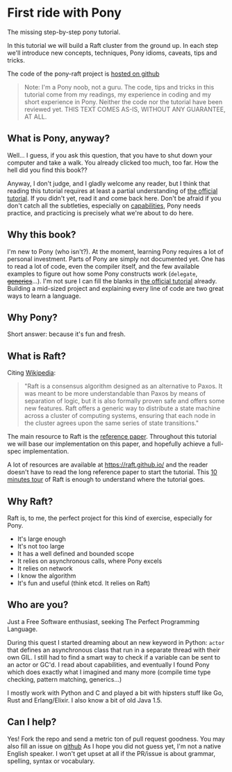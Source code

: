 # First ride with Pony

The missing step-by-step pony tutorial.

In this tutorial we will build a Raft cluster from the ground up. In each step
we'll introduce new concepts, techniques, Pony idioms, caveats, tips and tricks.

The code of the pony-raft project is [hosted on github](https://github.com/lisael/pony-raft)

> Note: I'm a Pony noob, not a guru. The code, tips and tricks in this tutorial
> come from my readings, my experience in coding and my short experience
> in Pony. Neither the code nor the tutorial have been reviewed yet. THIS TEXT
> COMES AS-IS, WITHOUT ANY GUARANTEE, AT ALL.

## What is Pony, anyway?

Well... I guess, if you ask this question, that you have to shut down your computer
and take a walk. You already clicked too much, too far. How the hell did you find this
book??

Anyway, I don't judge, and I gladly welcome any reader, but I think that reading
this tutorial requires at least a partial understanding of [the official
tutorial](http://tutorial.ponylang.org/). If you didn't yet, read it and come back
here. Don't be afraid if you don't catch all the subtleties, especially on
[capabilities](http://tutorial.ponylang.org/capabilities/),
Pony needs practice, and practicing is precisely what we're about to do here.

## Why this book?

I'm new to Pony (who isn't?). At the moment, learning Pony requires a lot of
personal investment. Parts of Pony are simply not documented yet. One has to
read a lot of code, even the compiler itself, and the few available examples to
figure out how some Pony constructs work (`delegate`,
[~~generics~~](http://tutorial.ponylang.org/generics/ "Thanks @doublec")...).
I'm not sure I can fill the blanks in [the official
tutorial](http://tutorial.ponylang.org/) already. Building a mid-sized project
and explaining every line of code are two great ways to learn a language.

## Why Pony?

Short answer: because it's fun and fresh.

## What is Raft?

Citing [Wikipedia](https://en.wikipedia.org/wiki/Raft_%28computer_science%29):

> "Raft is a consensus algorithm designed as an alternative to Paxos. It was
> meant to be more understandable than Paxos by means of separation of logic, but
> it is also formally proven safe and offers some new features. Raft offers a
> generic way to distribute a state machine across a cluster of computing
> systems, ensuring that each node in the cluster agrees upon the same series of
> state transitions."

The main resource to Raft is the [reference
paper](https://ramcloud.stanford.edu/wiki/download/attachments/11370504/raft.pdf).
Throughout this tutorial we will base our implementation on this paper, and
hopefully achieve a full-spec implementation.

A lot of resources are available at https://raft.github.io/ and the reader
doesn't have to read the long reference paper to start the tutorial. This [10
minutes tour](http://thesecretlivesofdata.com/raft/) of Raft is enough to
understand where the tutorial goes.

## Why Raft?

Raft is, to me, the perfect project for this kind of exercise, especially for
Pony.

* It's large enough
* It's not too large
* It has a well defined and bounded scope
* It relies on asynchronous calls, where Pony excels
* It relies on network
* I know the algorithm
* It's fun and useful (think etcd. It relies on Raft)

## Who are you?

Just a Free Software enthusiast, seeking The Perfect Programming Language.

During this quest I started dreaming about an new keyword in Python: `actor`
that defines an asynchronous class that run in a separate thread with their own
GIL. I still had to find a smart way to check if a variable can be sent to an
actor or GC'd. I read about capabilities, and eventually I found Pony which
does exactly what I imagined and many more (compile time type checking, pattern
matching, generics...)

I mostly work with Python and C and played a bit with hipsters stuff like Go,
Rust and Erlang/Elixir. I also know a bit of old Java 1.5.

## Can I help?

Yes! Fork the repo and send a metric ton of pull request goodness. You may also
fill an issue on [github](https://github.com/lisael/first-ride-with-pony) As I
hope you did not guess yet, I'm not a native English speaker. I won't get upset
at all if the PR/issue is about grammar, spelling, syntax or vocabulary.
